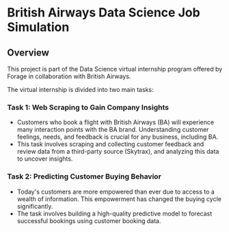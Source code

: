 # British Airways Data Science Job Simulation

## Overview

This project is part of the Data Science virtual internship program offered by Forage in collaboration with British Airways.

The virtual internship is divided into two main tasks:

### Task 1: Web Scraping to Gain Company Insights
- Customers who book a flight with British Airways (BA) will experience many interaction points with the BA brand. Understanding customer feelings, needs, and feedback is crucial for any business, including BA.
- This task involves scraping and collecting customer feedback and review data from a third-party source (Skytrax), and analyzing this data to uncover insights.

### Task 2: Predicting Customer Buying Behavior
- Today's customers are more empowered than ever due to access to a wealth of information. This empowerment has changed the buying cycle significantly.
- The task involves building a high-quality predictive model to forecast successful bookings using customer booking data.
